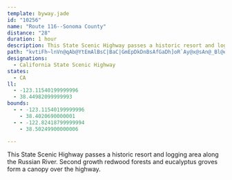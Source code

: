 ```yaml
---
template: byway.jade
id: "10256"
name: "Route 116--Sonoma County"
distance: "28"
duration: 1 hour
description: This State Scenic Highway passes a historic resort and logging area along the Russian River.  Second growth redwood forests and eucalyptus groves form a canopy over the highway.
path: "kvtiFh~lnVn@qAb@YtEmAlBsC|BaC|GmEpDkDnBsAfGaDh]oR`Ay@x@sAn@_Bl@eESeAYg@c@WaAGiA[iAs@cBcBwAsBeBaFs@mAo@k@cAe@y@GmG^cAC{@YaAm@uAsB_A{Bo@i@gDcAgAUeAG}C\\kB]i@_@wGgIw@sAe@sAS{@I}@?yAj@eEDoBOyODgBJs@XeArAiDbBeFlDiF`AiFbCoDv@kC|C}IbFeIlBsDhBiJnAoDTcAr@{LByBGgBQsB_@aC{H}WkFcPkDyJiAuFi@cAy@u@s@cAoAyD_@s@wSwU}EcFyTyMsBm@_ACiD|@eLdE}FbDcBPqJMyFy@aA_@}BqAeCgCwBgE_AyCa@sBQkCAoCTsFrA_Jd@oF?mFSsKiAm\\a@_BcEaJcAwAm@a@oCs@s@Y}HmK}CaFcDaHsAsBmCsBoAYsDc@gCaB}FmFiAmBKkB?aBbDmK~@uI^mAlAeAdByBhB{Gd@cAXYbS{H|Ay@tCoCtI{L|CuLE}Ak@{BuCqDkDoBwAcAmDaDs@a@}CIQGiAqAy@[gCDyAi@o@iAe@yDcA_CS_DmAmA{@_B_@iAqBqB_FuKcEsHaAeAeAm@}AS_BDkAZm@p@c@x@YdAMtAgAtQu@~Gi@rI}Bzg@yAxCgCbGoBvBkLvGyDtB}DtAwGlA}BJyD_@qEmEgCsDoBaGaHcVkBmE]e@_AgBcEsGyA{@y@QaGSs@Q{Ay@mDYcBa@oBeAy@kAc@uBOwADwREsHOyHi@oFi@{BhGeDdHwCbB_AhAaA^s@ReARkBCmAiAoJQmCPkAGgBUkByBiEYy@UwBoAiDi@}C?yA^iCd@kBhAaA|@mAxAeETkABu@i@sNNoHo@yPPiBd@}AbBmAp@s@^yA^uCNeCnAwCLo@MiA_@gAIgBx@sDr@yB^yBjA{E`@_AdAyAdByDbByBv@S~AKpFoCdDf@n@Sf@s@n@e@x@SbBd@nBlA\\?h@WdA{@lHfAl@f@t@fCfBv@~@AhCiA|A~@bEXdAErCu@pCKdAy@NsA?_@N{ARqA~@yAvDmAxByDfAw@p@Mn@F\\V~B^n@Kr@m@rAeC`@yAb@cEXcBtAiFvA_Dd@kCLuBa@eGEmGKuDy@yKi@oCiDaGOw@_@{IJgDl@yB^sCNmCu@gIGgDXyBt@gDRgBNgH^yIbBaHb@eC~@{N?_Dm@{GeAiGS}BBuBHqAhAwF|A}E~BgCn@_An@sBx@oFlA}FDuAxAuLhBuHlA_GJgACeAWaCg@kA}DaHe@wAKgAd@aGJcKVsD@iAKij@?wSDmMXyANS`\\{WxQ}QfMcNj\\_]lb@qb@tBqAvBm@~d@aHlCm@vAk@~BeBhAyAbAmBdAyDxBiLb@gAhAsBrB_CnBgAjOmGrCoBvAs@|UmEbC_AxAaAnAaBhF_LlBaCdLoLh@kAh@sB~@mB~AwAlAc@vFy@n@YlG_Hh@_@jAa@rf@qAnDy@zD_C`KaKbT{NnHuHxHmFbBmBx@yAd@_BLeAUqOT_j@^g@b@YnP_J"
designations: 
  - California State Scenic Highway
states: 
  - CA
ll: 
  - -123.11540199999996
  - 38.44982099999993
bounds: 
  - - -123.11540199999996
    - 38.4020690000001
  - - -122.82418799999994
    - 38.50249900000006

---
```


This State Scenic Highway passes a historic resort and logging area along the Russian River.  Second growth redwood forests and eucalyptus groves form a canopy over the highway.